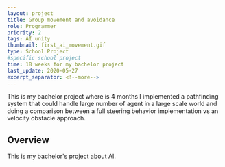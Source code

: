 ```yaml
---
layout: project
title: Group movement and avoidance
role: Programmer
priority: 2
tags: AI unity
thumbnail: first_ai_movement.gif
type: School Project
#specific school project
time: 18 weeks for my bachelor project
last_update: 2020-05-27
excerpt_separator: <!--more-->
---
```

This is my bachelor project where is 4 months I implemented a pathfinding system that could handle large number of agent in a large scale world and doing 
a comparison between a full steering behavior implementation vs an velocity obstacle approach.
<!--more-->

## Overview
This is my bachelor's project about AI.